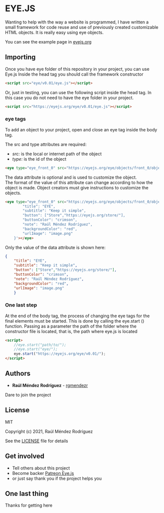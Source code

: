 # EYE.JS

Wanting to help with the way a website is programmed, I have written a small framework for code reuse and use of
previously created customizable HTML objects. It is really easy using eye objects.

You can see the example page in [eyejs.org](https://eyejs.org)


## Importing

Once you have eye folder of this repository in your project, you can use Eye.js 
Inside the head tag you should call the framework constructor

```HTML
<script src="eye/v0.01/eye.js"></script>
```

Or, just in testing, you can use the following script inside the head tag. 
In this case you do not need to have the eye folder in your project.

```HTML
<script src="https://eyejs.org/eye/v0.01/eye.js"></script>
```


### eye tags

To add an object to your project, open and close an eye tag inside the body tag.

The src and type attributes are required:
* *src:* is the local or internet path of the object
* *type:* is the id of the object


```HTML
<eye type="eye_front_0" src="https://eyejs.org/eye/objects/front_0/object.html"></eye>
```

The data attribute is optional and is used to customize the object. <br>
The format of the value of this attribute can change according to how the object is made.
Object creators must give instructions to customize the objects.

```HTML
<eye type="eye_front_0" src="https://eyejs.org/eye/objects/front_0/object.html" data='{
        "title": "EYE",
        "subtitle": "Keep it simple",
        "button": ["Store","https://eyejs.org/store/"],
        "buttonColor": "crimson",
        "note": "Raúl Méndez Rodríguez",
        "backgroundColor": "red",
        "urlImage": "image.png"
    }'></eye>
```

Only the value of the data attribute is shown here:

```JSON
{
    "title": "EYE",
    "subtitle": "Keep it simple",
    "button": ["Store","https://eyejs.org/store/"],
    "buttonColor": "crimson",
    "note": "Raúl Méndez Rodríguez",
    "backgroundColor": "red",
    "urlImage": "image.png"
    }
```


### One last step

At the end of the body tag, the process of changing the eye tags for the final elements must be started.
This is done by calling the eye.start () function.
Passing as a parameter the path of the folder where the constructor file is located, that is, the path where eye.js is located

```HTML
<script>
    //eye.start("path/to/");
    //eye.start("eye/");
    eye.start("https://eyejs.org/eye/v0.01/");
</script>
```


## Authors

* **Raúl Méndez Rodríguez** - [rgmendezr](https://github.com/rgmendezr)

Dare to join the project


## License

MIT

Copyright (c) 2021, Raúl Méndez Rodríguez

See the [LICENSE](LICENSE) file for details

## Get involved

* Tell others about this project
* Become backer [Patreon Eye.js](https://www.patreon.com/bePatron?u=45506021)
* or just say thank you if the project helps you

## One last thing

Thanks for getting here
